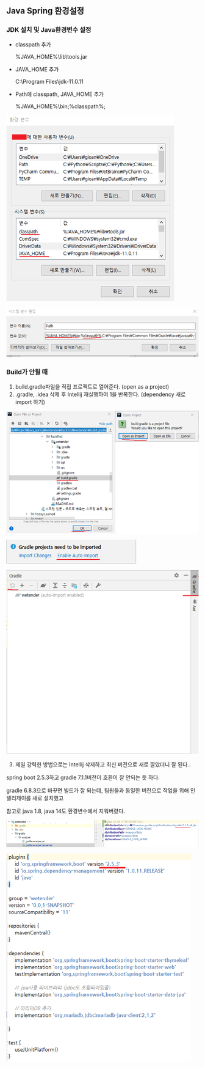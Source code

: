 ## Java Spring 환경설정



### JDK 설치 및 Java환경변수 설정

- classpath 추가

  %JAVA_HOME%\lib\tools.jar

- JAVA_HOME 추가

  C:\Program Files\jdk-11.0.11

- Path에 classpath, JAVA_HOME 추가

  %JAVA_HOME%\bin;%classpath%;

![image-20210729154423678](md-images/image-20210729154423678.png)

![image-20210729154606296](md-images/image-20210729154606296.png)





### Build가 안될 때

1. build.gradle파일을 직접 프로젝트로 열어준다. (open as a project)
2. .gradle, .idea 삭제 후 Intellij 재실행하여 1을 반복한다. (dependency 새로 import 하기)

![image-20210729141609838](md-images/image-20210729141609838.png)



![image-20210729145332688](md-images/image-20210729145332688.png)



![image-20210729145341264](md-images/image-20210729145341264.png)

3. 제일 강력한 방법으로는 Intellij 삭제하고 최신 버전으로 새로 깔았더니 잘 된다..

spring boot 2.5.3하고 gradle 7.1.1버전이 호환이 잘 안되는 듯 하다.

gradle 6.8.3으로 바꾸면 빌드가 잘 되는데, 팀원들과 동일한 버전으로 작업을 위해 인텔리제이를 새로 설치했고

참고로 java 1.8, java 14도 환경변수에서 지워버렸다.

![image-20210729154959705](md-images/image-20210729154959705.png)

![image-20210729155027508](md-images/image-20210729155027508.png)